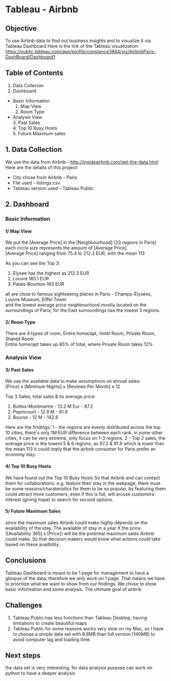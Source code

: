 # Tableau - Airbnb
## Objective
To use Airbnb data to find out business insights and to visualize it via Tableau Dashboard
Here is the link of the Tableau visualization:
https://public.tableau.com/app/profile/constance3864/viz/AirbnbParis-DashBoard/Dashboard1

## Table of Contents
1. Data Collecion
2. Dashboard
  * Basic Information<br>
    1. Map View<br>
    2. Room Type<br>
  * Analysis View <br>
    3. Past Sales <br>
    4. Top 10 Busy Hosts <br>
    5. Future Maximum sales

## 1. Data Collection
We use the data from Airbnb - http://insideairbnb.com/get-the-data.html
Here are the details of this project:
* City chose from Airbnb - Paris
* File used - listings.csv
* Tableau version used - Tableau Public

## 2. Dashboard
### Basic Information
#### 1/ Map View <br>

We put the [Average Price] in the [Neighbourhood] (20 regions in Paris) <br>
each circle size represents the amount of [Average Price]. <br>
[Average Price] ranging from 75.4 to 212.3 EUR, with the mean 113 <br>

As you can see the Top 3:<br>
1. Elysee has the highest as 212.3 EUR
2. Louvre 165.1 EUR
3. Palais-Bourbon 163 EUR

all are close to famous sightseeing places in Paris - Champs-Élysées, Louvre Museum, Eiffel Tower <br>
and the lowest average price neighbourhood mostly located on the surroundings of Paris, for the East surroundings has the lowest 3 regions.

#### 2/ Room Type <br>
There are 4 types of room, Entire home/apt, Hotel Room, Private Room, Shared Room <br>
Entire home/apt takes up 85% of total, where Private Room takes 12%

### Analysis View
#### 3/ Past Sales <br>
We use the available data to make assumptions on annual sales:<br>
[Price] x [Minimum Nights] x [Reviews Per Month] x 12 <br>

Top 3 Sales, total sales &  its average price:<br>
1. Buttes-Montmartre - 13.2 M Eur - 87.2
2. Popincourt - 12.9 M - 91.9
3. Bourse - 12 M - 142.6

Here are the findings:
1 - the regions are evenly distributed across the top 10 cities, there's only 1M EUR difference between each rank.
in some other cities, it can be very extreme, only focus on 1-3 regions.
2 - Top 2 sales, the average price is the lowest 5 & 6 regions, as 87.2 & 91.9 which is lower than the mean 113
it could imply that the airbnb consumer for Paris prefer an economy stay. 

#### 4/ Top 10 Busy Hosts <br>
We have found out the Top 10 Busy Hosts
So that Airbnb and can contact them for collaborations:
e.g. feature their stay in the webpage, there must be some reasons/charateristics for them to be so popular, by featuring them could attract more customers, even if this is full, will arouse customers' interest (giving hope) to search for second options.

#### 5/ Future Maximum Sales <br>
since the maximum sales Airbnb could make highly depends on the availability of the stay. The available of stay in a year X the price ([Availability 365] x [Price]) will be the potential maximum sales Airbnb could make. So that decision makers would know what actions could take based on these availbility. 



## Conclusions
Tableau Dashboard is meant to be 1 page for management to have a glimpse of the data, therefore we only work on 1 page. That means we have to prioritize what we want to show from our findings.
We chose to show basic information and some analysis.
The ultimate goal of airbnb

## Challenges
1. Tableau Public has less functions than Tableau Desktop, having limitations to create beautiful maps
2. Tableau Public for some reasons works very slow on my Mac, so I have to choose a simple data set with 8.6MB than full version (140MB) to avoid computer lag and loading time.

## Next steps
the data set is very interesting, for data analysis purpose can work on python to have a deeper analysis

